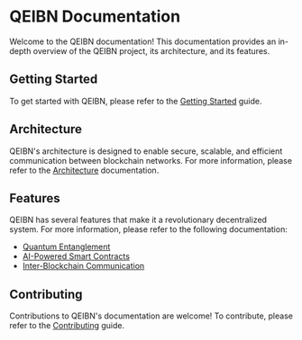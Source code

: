 # QEIBN Documentation

Welcome to the QEIBN documentation! This documentation provides an in-depth overview of the QEIBN project, its architecture, and its features.

## Getting Started

To get started with QEIBN, please refer to the [Getting Started](getting-started.md) guide.

## Architecture

QEIBN's architecture is designed to enable secure, scalable, and efficient communication between blockchain networks. For more information, please refer to the [Architecture](architecture.md) documentation.

## Features

QEIBN has several features that make it a revolutionary decentralized system. For more information, please refer to the following documentation:

* [Quantum Entanglement](quantum-entanglement.md)
* [AI-Powered Smart Contracts](ai-powered-smart-contracts.md)
* [Inter-Blockchain Communication](inter-blockchain-communication.md)

## Contributing

Contributions to QEIBN's documentation are welcome! To contribute, please refer to the [Contributing](contributing.md) guide.
